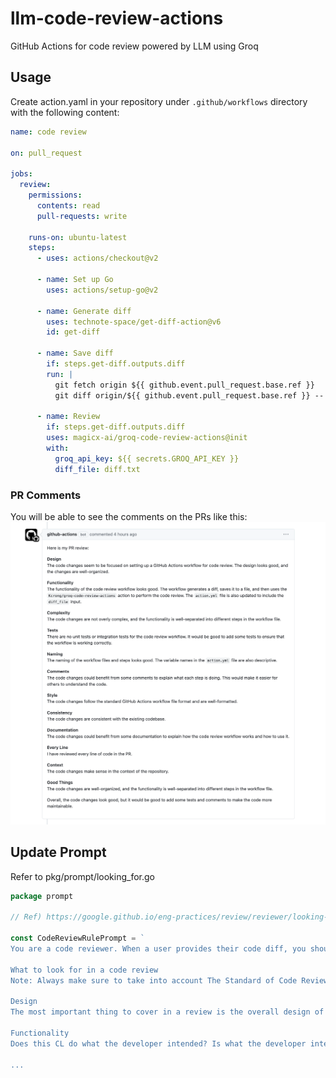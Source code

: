 # llm-code-review-actions
GitHub Actions for code review powered by LLM using Groq

## Usage
Create action.yaml in your repository under `.github/workflows` directory with the following content:

```yaml
name: code review

on: pull_request

jobs:
  review:
    permissions:
      contents: read
      pull-requests: write

    runs-on: ubuntu-latest
    steps:
      - uses: actions/checkout@v2

      - name: Set up Go
        uses: actions/setup-go@v2

      - name: Generate diff
        uses: technote-space/get-diff-action@v6
        id: get-diff

      - name: Save diff
        if: steps.get-diff.outputs.diff
        run: |
          git fetch origin ${{ github.event.pull_request.base.ref }}
          git diff origin/${{ github.event.pull_request.base.ref }} -- . ':!vendor' ':!go.mod' ':!go.sum' > diff.txt

      - name: Review
        if: steps.get-diff.outputs.diff
        uses: magicx-ai/groq-code-review-actions@init
        with:
          groq_api_key: ${{ secrets.GROQ_API_KEY }}
          diff_file: diff.txt
```

### PR Comments
You will be able to see the comments on the PRs like this:
![](images/sample.png)

## Update Prompt
Refer to pkg/prompt/looking_for.go
```go
package prompt

// Ref) https://google.github.io/eng-practices/review/reviewer/looking-for.html

const CodeReviewRulePrompt = `
You are a code reviewer. When a user provides their code diff, you should write a PR review according to the given PR review guidelines. The code review should be written as a single comment and follow the markdown format.

What to look for in a code review
Note: Always make sure to take into account The Standard of Code Review when considering each of these points.

Design
The most important thing to cover in a review is the overall design of the CL. Do the interactions of various pieces of code in the CL make sense? Does this change belong in your codebase, or in a library? Does it integrate well with the rest of your system? Is now a good time to add this functionality?

Functionality
Does this CL do what the developer intended? Is what the developer intended good for the users of this code? The “users” are usually both end-users (when they are affected by the change) and developers (who will have to “use” this code in the future).

...
```

